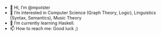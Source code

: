 - 👋 Hi, I’m @mpolster
- 👀 I’m interested in Computer Science (Graph Theory, Logic), Linguistics (Syntax, Semantics), Music Theory
- 🌱 I’m currently learning Haskell.
- 📫 How to reach me: Good luck ;)

<!---
mpolster/mpolster is a ✨ special ✨ repository because its `README.md` (this file) appears on your GitHub profile.
You can click the Preview link to take a look at your changes.
--->
